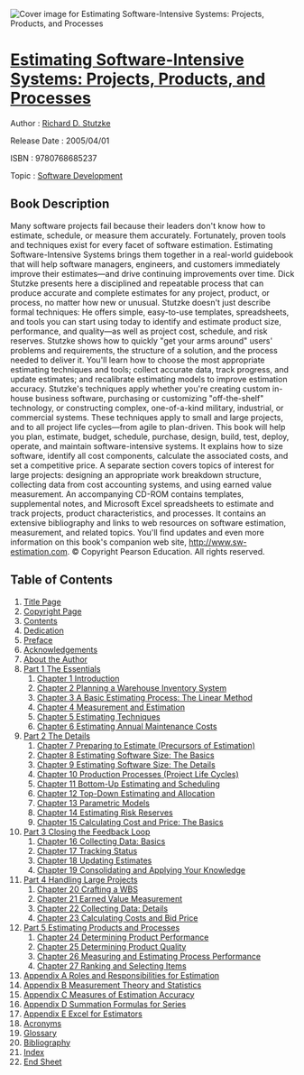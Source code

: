 ![Cover image for Estimating Software-Intensive Systems: Projects, Products, and Processes](https://imgdetail.ebookreading.net/cover/cover/software_development/EB9780768685237.jpg)

[Estimating Software-Intensive Systems: Projects, Products, and Processes](https://ebookreading.net/view/book/Estimating+Software-Intensive+Systems%3A+Projects%2C+Products%2C+and+Processes-EB9780768685237_1.html "Estimating Software-Intensive Systems: Projects, Products, and Processes")
====================================================================================================================

Author : [Richard D. Stutzke](https://ebookreading.net/search/author/Richard+D.+Stutzke)

Release Date : 2005/04/01

ISBN : 9780768685237

Topic : [Software Development](https://ebookreading.net/search/category/software-development)

Book Description
-----------------

Many software projects fail because their leaders don't know how to estimate, schedule, or measure them accurately. Fortunately, proven tools and techniques exist for every facet of software estimation. Estimating Software-Intensive Systems brings them together in a real-world guidebook that will help software managers, engineers, and customers immediately improve their estimates—and drive continuing improvements over time.
Dick Stutzke presents here a disciplined and repeatable process that can produce accurate and complete
estimates for any project, product, or process, no matter how new or unusual. Stutzke doesn't just describe formal techniques: He offers simple, easy-to-use templates, spreadsheets, and tools you can start using today to identify and estimate product size, performance, and quality—as well as project cost, schedule, and risk reserves.
Stutzke shows how to quickly "get your arms around" users' problems and requirements, the structure of a solution, and the process needed to deliver it. You'll learn how to choose the most appropriate estimating techniques and tools; collect accurate data, track progress, and update estimates; and recalibrate estimating models to improve estimation accuracy.
Stutzke's techniques apply whether you're creating custom in-house business software, purchasing or customizing "off-the-shelf" technology, or constructing complex, one-of-a-kind military, industrial, or commercial systems. These techniques apply to small and large projects, and to all project life cycles—from agile to plan-driven. This book will help you plan, estimate, budget, schedule, purchase, design, build, test, deploy, operate, and maintain software-intensive systems. It explains how to size software, identify all cost components, calculate the associated costs, and set a competitive price.
A separate section covers topics of interest for large projects: designing an appropriate work breakdown structure, collecting data from cost accounting systems, and using earned value measurement.
An accompanying CD-ROM contains templates, supplemental notes, and Microsoft Excel spreadsheets to estimate and track projects, product characteristics, and processes. It contains an extensive bibliography and links to web resources on software estimation, measurement, and related topics. You'll find updates and even more information on this book's companion web site, http://www.sw-estimation.com.
© Copyright Pearson Education. All rights reserved.
              
Table of Contents
-----------------

1. [Title Page](https://ebookreading.net/view/book/Estimating+Software-Intensive+Systems%3A+Projects%2C+Products%2C+and+Processes-EB9780768685237_2.html)
1. [Copyright Page](https://ebookreading.net/view/book/Estimating+Software-Intensive+Systems%3A+Projects%2C+Products%2C+and+Processes-EB9780768685237_2.html#copy)
1. [Contents](https://ebookreading.net/view/book/Estimating+Software-Intensive+Systems%3A+Projects%2C+Products%2C+and+Processes-EB9780768685237_2.html#toc)
1. [Dedication](https://ebookreading.net/view/book/Estimating+Software-Intensive+Systems%3A+Projects%2C+Products%2C+and+Processes-EB9780768685237_2.html#dedi)
1. [Preface](https://ebookreading.net/view/book/Estimating+Software-Intensive+Systems%3A+Projects%2C+Products%2C+and+Processes-EB9780768685237_3.html)
1. [Acknowledgements](https://ebookreading.net/view/book/Estimating+Software-Intensive+Systems%3A+Projects%2C+Products%2C+and+Processes-EB9780768685237_4.html#fmack)
1. [About the Author](https://ebookreading.net/view/book/Estimating+Software-Intensive+Systems%3A+Projects%2C+Products%2C+and+Processes-EB9780768685237_5.html)
1. [Part 1 The Essentials](https://ebookreading.net/view/book/Estimating+Software-Intensive+Systems%3A+Projects%2C+Products%2C+and+Processes-EB9780768685237_6.html)
    1. [Chapter 1 Introduction](https://ebookreading.net/view/book/Estimating+Software-Intensive+Systems%3A+Projects%2C+Products%2C+and+Processes-EB9780768685237_7.html)
    1. [Chapter 2 Planning a Warehouse Inventory System](https://ebookreading.net/view/book/Estimating+Software-Intensive+Systems%3A+Projects%2C+Products%2C+and+Processes-EB9780768685237_8.html)
    1. [Chapter 3 A Basic Estimating Process: The Linear Method](https://ebookreading.net/view/book/Estimating+Software-Intensive+Systems%3A+Projects%2C+Products%2C+and+Processes-EB9780768685237_9.html)
    1. [Chapter 4 Measurement and Estimation](https://ebookreading.net/view/book/Estimating+Software-Intensive+Systems%3A+Projects%2C+Products%2C+and+Processes-EB9780768685237_10.html)
    1. [Chapter 5 Estimating Techniques](https://ebookreading.net/view/book/Estimating+Software-Intensive+Systems%3A+Projects%2C+Products%2C+and+Processes-EB9780768685237_11.html)
    1. [Chapter 6 Estimating Annual Maintenance Costs](https://ebookreading.net/view/book/Estimating+Software-Intensive+Systems%3A+Projects%2C+Products%2C+and+Processes-EB9780768685237_12.html)
1. [Part 2 The Details](https://ebookreading.net/view/book/Estimating+Software-Intensive+Systems%3A+Projects%2C+Products%2C+and+Processes-EB9780768685237_13.html)
    1. [Chapter 7 Preparing to Estimate (Precursors of Estimation)](https://ebookreading.net/view/book/Estimating+Software-Intensive+Systems%3A+Projects%2C+Products%2C+and+Processes-EB9780768685237_14.html)
    1. [Chapter 8 Estimating Software Size: The Basics](https://ebookreading.net/view/book/Estimating+Software-Intensive+Systems%3A+Projects%2C+Products%2C+and+Processes-EB9780768685237_15.html)
    1. [Chapter 9 Estimating Software Size: The Details](https://ebookreading.net/view/book/Estimating+Software-Intensive+Systems%3A+Projects%2C+Products%2C+and+Processes-EB9780768685237_16.html)
    1. [Chapter 10 Production Processes (Project Life Cycles)](https://ebookreading.net/view/book/Estimating+Software-Intensive+Systems%3A+Projects%2C+Products%2C+and+Processes-EB9780768685237_17.html)
    1. [Chapter 11 Bottom-Up Estimating and Scheduling](https://ebookreading.net/view/book/Estimating+Software-Intensive+Systems%3A+Projects%2C+Products%2C+and+Processes-EB9780768685237_18.html)
    1. [Chapter 12 Top-Down Estimating and Allocation](https://ebookreading.net/view/book/Estimating+Software-Intensive+Systems%3A+Projects%2C+Products%2C+and+Processes-EB9780768685237_19.html)
    1. [Chapter 13 Parametric Models](https://ebookreading.net/view/book/Estimating+Software-Intensive+Systems%3A+Projects%2C+Products%2C+and+Processes-EB9780768685237_20.html)
    1. [Chapter 14 Estimating Risk Reserves](https://ebookreading.net/view/book/Estimating+Software-Intensive+Systems%3A+Projects%2C+Products%2C+and+Processes-EB9780768685237_21.html)
    1. [Chapter 15 Calculating Cost and Price: The Basics](https://ebookreading.net/view/book/Estimating+Software-Intensive+Systems%3A+Projects%2C+Products%2C+and+Processes-EB9780768685237_22.html)
1. [Part 3 Closing the Feedback Loop](https://ebookreading.net/view/book/Estimating+Software-Intensive+Systems%3A+Projects%2C+Products%2C+and+Processes-EB9780768685237_23.html)
    1. [Chapter 16 Collecting Data: Basics](https://ebookreading.net/view/book/Estimating+Software-Intensive+Systems%3A+Projects%2C+Products%2C+and+Processes-EB9780768685237_24.html)
    1. [Chapter 17 Tracking Status](https://ebookreading.net/view/book/Estimating+Software-Intensive+Systems%3A+Projects%2C+Products%2C+and+Processes-EB9780768685237_25.html)
    1. [Chapter 18 Updating Estimates](https://ebookreading.net/view/book/Estimating+Software-Intensive+Systems%3A+Projects%2C+Products%2C+and+Processes-EB9780768685237_26.html)
    1. [Chapter 19 Consolidating and Applying Your Knowledge](https://ebookreading.net/view/book/Estimating+Software-Intensive+Systems%3A+Projects%2C+Products%2C+and+Processes-EB9780768685237_27.html)
1. [Part 4 Handling Large Projects](https://ebookreading.net/view/book/Estimating+Software-Intensive+Systems%3A+Projects%2C+Products%2C+and+Processes-EB9780768685237_28.html)
    1. [Chapter 20 Crafting a WBS](https://ebookreading.net/view/book/Estimating+Software-Intensive+Systems%3A+Projects%2C+Products%2C+and+Processes-EB9780768685237_29.html)
    1. [Chapter 21 Earned Value Measurement](https://ebookreading.net/view/book/Estimating+Software-Intensive+Systems%3A+Projects%2C+Products%2C+and+Processes-EB9780768685237_30.html)
    1. [Chapter 22 Collecting Data: Details](https://ebookreading.net/view/book/Estimating+Software-Intensive+Systems%3A+Projects%2C+Products%2C+and+Processes-EB9780768685237_31.html)
    1. [Chapter 23 Calculating Costs and Bid Price](https://ebookreading.net/view/book/Estimating+Software-Intensive+Systems%3A+Projects%2C+Products%2C+and+Processes-EB9780768685237_32.html)
1. [Part 5 Estimating Products and Processes](https://ebookreading.net/view/book/Estimating+Software-Intensive+Systems%3A+Projects%2C+Products%2C+and+Processes-EB9780768685237_33.html)
    1. [Chapter 24 Determining Product Performance](https://ebookreading.net/view/book/Estimating+Software-Intensive+Systems%3A+Projects%2C+Products%2C+and+Processes-EB9780768685237_34.html)
    1. [Chapter 25 Determining Product Quality](https://ebookreading.net/view/book/Estimating+Software-Intensive+Systems%3A+Projects%2C+Products%2C+and+Processes-EB9780768685237_35.html)
    1. [Chapter 26 Measuring and Estimating Process Performance](https://ebookreading.net/view/book/Estimating+Software-Intensive+Systems%3A+Projects%2C+Products%2C+and+Processes-EB9780768685237_36.html)
    1. [Chapter 27 Ranking and Selecting Items](https://ebookreading.net/view/book/Estimating+Software-Intensive+Systems%3A+Projects%2C+Products%2C+and+Processes-EB9780768685237_37.html)
1. [Appendix A Roles and Responsibilities for Estimation](https://ebookreading.net/view/book/Estimating+Software-Intensive+Systems%3A+Projects%2C+Products%2C+and+Processes-EB9780768685237_38.html)
1. [Appendix B Measurement Theory and Statistics](https://ebookreading.net/view/book/Estimating+Software-Intensive+Systems%3A+Projects%2C+Products%2C+and+Processes-EB9780768685237_39.html)
1. [Appendix C Measures of Estimation Accuracy](https://ebookreading.net/view/book/Estimating+Software-Intensive+Systems%3A+Projects%2C+Products%2C+and+Processes-EB9780768685237_40.html)
1. [Appendix D Summation Formulas for Series](https://ebookreading.net/view/book/Estimating+Software-Intensive+Systems%3A+Projects%2C+Products%2C+and+Processes-EB9780768685237_41.html)
1. [Appendix E Excel for Estimators](https://ebookreading.net/view/book/Estimating+Software-Intensive+Systems%3A+Projects%2C+Products%2C+and+Processes-EB9780768685237_42.html)
1. [Acronyms](https://ebookreading.net/view/book/Estimating+Software-Intensive+Systems%3A+Projects%2C+Products%2C+and+Processes-EB9780768685237_43.html)
1. [Glossary](https://ebookreading.net/view/book/Estimating+Software-Intensive+Systems%3A+Projects%2C+Products%2C+and+Processes-EB9780768685237_44.html)
1. [Bibliography](https://ebookreading.net/view/book/Estimating+Software-Intensive+Systems%3A+Projects%2C+Products%2C+and+Processes-EB9780768685237_45.html)
1. [Index](https://ebookreading.net/view/book/Estimating+Software-Intensive+Systems%3A+Projects%2C+Products%2C+and+Processes-EB9780768685237_46.html)
1. [End Sheet](https://ebookreading.net/view/book/Estimating+Software-Intensive+Systems%3A+Projects%2C+Products%2C+and+Processes-EB9780768685237_47.html)
